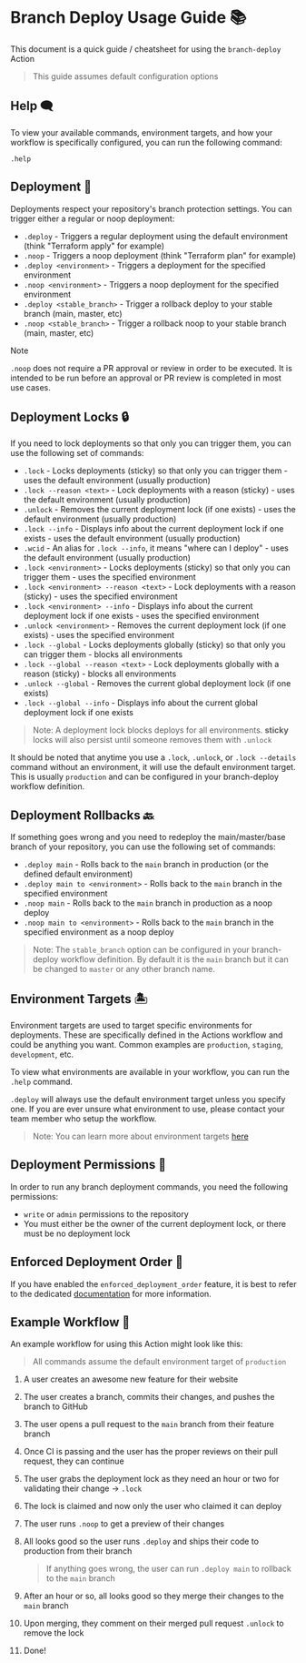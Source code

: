 # Branch Deploy Usage Guide 📚

This document is a quick guide / cheatsheet for using the `branch-deploy` Action

> This guide assumes default configuration options

## Help 🗨️

To view your available commands, environment targets, and how your workflow is specifically configured, you can run the following command:

`.help`

## Deployment 🚀

Deployments respect your repository's branch protection settings. You can trigger either a regular or noop deployment:

- `.deploy` - Triggers a regular deployment using the default environment (think "Terraform apply" for example)
- `.noop` - Triggers a noop deployment (think "Terraform plan" for example)
- `.deploy <environment>` - Triggers a deployment for the specified environment
- `.noop <environment>` - Triggers a noop deployment for the specified environment
- `.deploy <stable_branch>` - Trigger a rollback deploy to your stable branch (main, master, etc)
- `.noop <stable_branch>` - Trigger a rollback noop to your stable branch (main, master, etc)

> [!NOTE]
> `.noop` does not require a PR approval or review in order to be executed. It is intended to be run before an approval or PR review is completed in most use cases.

## Deployment Locks 🔒

If you need to lock deployments so that only you can trigger them, you can use the following set of commands:

- `.lock` - Locks deployments (sticky) so that only you can trigger them - uses the default environment (usually production)
- `.lock --reason <text>` - Lock deployments with a reason (sticky) - uses the default environment (usually production)
- `.unlock` - Removes the current deployment lock (if one exists) - uses the default environment (usually production)
- `.lock --info` - Displays info about the current deployment lock if one exists - uses the default environment (usually production)
- `.wcid` - An alias for `.lock --info`, it means "where can I deploy" - uses the default environment (usually production)
- `.lock <environment>` - Locks deployments (sticky) so that only you can trigger them - uses the specified environment
- `.lock <environment> --reason <text>` - Lock deployments with a reason (sticky) - uses the specified environment
- `.lock <environment> --info` - Displays info about the current deployment lock if one exists - uses the specified environment
- `.unlock <environment>` - Removes the current deployment lock (if one exists) - uses the specified environment
- `.lock --global` - Locks deployments globally (sticky) so that only you can trigger them - blocks all environments
- `.lock --global --reason <text>` - Lock deployments globally with a reason (sticky) - blocks all environments
- `.unlock --global` - Removes the current global deployment lock (if one exists)
- `.lock --global --info` - Displays info about the current global deployment lock if one exists

> Note: A deployment lock blocks deploys for all environments. **sticky** locks will also persist until someone removes them with `.unlock`

It should be noted that anytime you use a `.lock`, `.unlock`, or `.lock --details` command without an environment, it will use the default environment target. This is usually `production` and can be configured in your branch-deploy workflow definition.

## Deployment Rollbacks 🔙

If something goes wrong and you need to redeploy the main/master/base branch of your repository, you can use the following set of commands:

- `.deploy main` - Rolls back to the `main` branch in production (or the defined default environment)
- `.deploy main to <environment>` - Rolls back to the `main` branch in the specified environment
- `.noop main` - Rolls back to the `main` branch in production as a noop deploy
- `.noop main to <environment>` - Rolls back to the `main` branch in the specified environment as a noop deploy

> Note: The `stable_branch` option can be configured in your branch-deploy workflow definition. By default it is the `main` branch but it can be changed to `master` or any other branch name.

## Environment Targets 🏝️

Environment targets are used to target specific environments for deployments. These are specifically defined in the Actions workflow and could be anything you want. Common examples are `production`, `staging`, `development`, etc.

To view what environments are available in your workflow, you can run the `.help` command.

`.deploy` will always use the default environment target unless you specify one. If you are ever unsure what environment to use, please contact your team member who setup the workflow.

> Note: You can learn more about environment targets [here](https://github.com/github/branch-deploy#environment-targets)

## Deployment Permissions 🔑

In order to run any branch deployment commands, you need the following permissions:

- `write` or `admin` permissions to the repository
- You must either be the owner of the current deployment lock, or there must be no deployment lock

## Enforced Deployment Order 🚦

If you have enabled the `enforced_deployment_order` feature, it is best to refer to the dedicated [documentation](./enforced-deployment-order.md) for more information.

## Example Workflow 📑

An example workflow for using this Action might look like this:

> All commands assume the default environment target of `production`

1. A user creates an awesome new feature for their website
2. The user creates a branch, commits their changes, and pushes the branch to GitHub
3. The user opens a pull request to the `main` branch from their feature branch
4. Once CI is passing and the user has the proper reviews on their pull request, they can continue
5. The user grabs the deployment lock as they need an hour or two for validating their change -> `.lock`
6. The lock is claimed and now only the user who claimed it can deploy
7. The user runs `.noop` to get a preview of their changes
8. All looks good so the user runs `.deploy` and ships their code to production from their branch

    > If anything goes wrong, the user can run `.deploy main` to rollback to the `main` branch

9. After an hour or so, all looks good so they merge their changes to the `main` branch
10. Upon merging, they comment on their merged pull request `.unlock` to remove the lock
11. Done!
